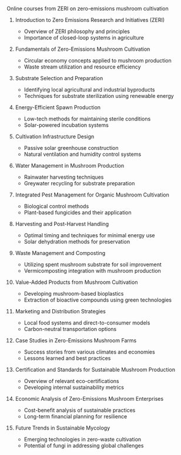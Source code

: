 Online courses from ZERI on zero-emissions mushroom cultivation

1. Introduction to Zero Emissions Research and Initiatives (ZERI)
   - Overview of ZERI philosophy and principles
   - Importance of closed-loop systems in agriculture

2. Fundamentals of Zero-Emissions Mushroom Cultivation
   - Circular economy concepts applied to mushroom production
   - Waste stream utilization and resource efficiency

3. Substrate Selection and Preparation
   - Identifying local agricultural and industrial byproducts
   - Techniques for substrate sterilization using renewable energy

4. Energy-Efficient Spawn Production
   - Low-tech methods for maintaining sterile conditions
   - Solar-powered incubation systems

5. Cultivation Infrastructure Design
   - Passive solar greenhouse construction
   - Natural ventilation and humidity control systems

6. Water Management in Mushroom Production
   - Rainwater harvesting techniques
   - Greywater recycling for substrate preparation

7. Integrated Pest Management for Organic Mushroom Cultivation
   - Biological control methods
   - Plant-based fungicides and their application

8. Harvesting and Post-Harvest Handling
   - Optimal timing and techniques for minimal energy use
   - Solar dehydration methods for preservation

9. Waste Management and Composting
   - Utilizing spent mushroom substrate for soil improvement
   - Vermicomposting integration with mushroom production

10. Value-Added Products from Mushroom Cultivation
    - Developing mushroom-based bioplastics
    - Extraction of bioactive compounds using green technologies

11. Marketing and Distribution Strategies
    - Local food systems and direct-to-consumer models
    - Carbon-neutral transportation options

12. Case Studies in Zero-Emissions Mushroom Farms
    - Success stories from various climates and economies
    - Lessons learned and best practices

13. Certification and Standards for Sustainable Mushroom Production
    - Overview of relevant eco-certifications
    - Developing internal sustainability metrics

14. Economic Analysis of Zero-Emissions Mushroom Enterprises
    - Cost-benefit analysis of sustainable practices
    - Long-term financial planning for resilience

15. Future Trends in Sustainable Mycology
    - Emerging technologies in zero-waste cultivation
    - Potential of fungi in addressing global challenges